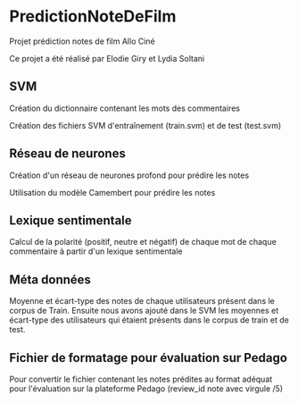 # PredictionNoteDeFilm
Projet prédiction notes de film Allo Ciné

Ce projet a été réalisé par Elodie Giry et Lydia Soltani

## SVM
Création du dictionnaire contenant les mots des commentaires

Création des fichiers SVM d'entraînement (train.svm) et de test (test.svm)

## Réseau de neurones
Création d'un réseau de neurones profond pour prédire les notes

Utilisation du modèle Camembert pour prédire les notes

## Lexique sentimentale

Calcul de la polarité (positif, neutre et négatif) de chaque mot de chaque commentaire à partir d'un lexique sentimentale

 ## Méta données
 
Moyenne et écart-type des notes de chaque utilisateurs présent dans le corpus de Train. Ensuite nous avons ajouté dans le SVM les moyennes et écart-type des utilisateurs qui étaient présents dans le corpus de train et de test. 

## Fichier de formatage pour évaluation sur Pedago
Pour convertir le fichier contenant les notes prédites au format adéquat pour l'évaluation sur la plateforme Pedago (review_id note avec virgule /5)
